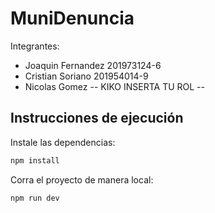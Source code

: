 # MuniDenuncia

Integrantes:
  - Joaquin Fernandez 201973124-6
  - Cristian Soriano 201954014-9
  - Nicolas Gomez -- KIKO INSERTA TU ROL --

## Instrucciones de ejecución

Instale las dependencias:

```bash
npm install
```

Corra el proyecto de manera local:

```bash
npm run dev
```
